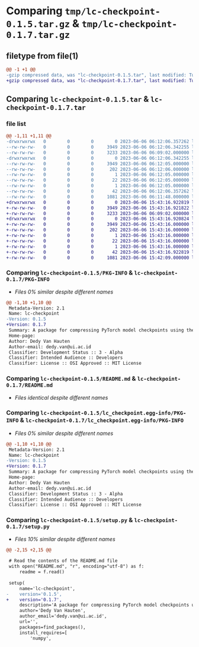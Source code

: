 # Comparing `tmp/lc-checkpoint-0.1.5.tar.gz` & `tmp/lc-checkpoint-0.1.7.tar.gz`

## filetype from file(1)

```diff
@@ -1 +1 @@
-gzip compressed data, was "lc-checkpoint-0.1.5.tar", last modified: Tue Jun  6 06:12:06 2023, max compression
+gzip compressed data, was "lc-checkpoint-0.1.7.tar", last modified: Tue Jun  6 15:43:16 2023, max compression
```

## Comparing `lc-checkpoint-0.1.5.tar` & `lc-checkpoint-0.1.7.tar`

### file list

```diff
@@ -1,11 +1,11 @@
-drwxrwxrwx   0        0        0        0 2023-06-06 06:12:06.357262 lc-checkpoint-0.1.5/
--rw-rw-rw-   0        0        0     3949 2023-06-06 06:12:06.342255 lc-checkpoint-0.1.5/PKG-INFO
--rw-rw-rw-   0        0        0     3233 2023-06-06 06:09:02.000000 lc-checkpoint-0.1.5/README.md
-drwxrwxrwx   0        0        0        0 2023-06-06 06:12:06.342255 lc-checkpoint-0.1.5/lc_checkpoint.egg-info/
--rw-rw-rw-   0        0        0     3949 2023-06-06 06:12:05.000000 lc-checkpoint-0.1.5/lc_checkpoint.egg-info/PKG-INFO
--rw-rw-rw-   0        0        0      202 2023-06-06 06:12:06.000000 lc-checkpoint-0.1.5/lc_checkpoint.egg-info/SOURCES.txt
--rw-rw-rw-   0        0        0        1 2023-06-06 06:12:05.000000 lc-checkpoint-0.1.5/lc_checkpoint.egg-info/dependency_links.txt
--rw-rw-rw-   0        0        0       22 2023-06-06 06:12:05.000000 lc-checkpoint-0.1.5/lc_checkpoint.egg-info/requires.txt
--rw-rw-rw-   0        0        0        1 2023-06-06 06:12:05.000000 lc-checkpoint-0.1.5/lc_checkpoint.egg-info/top_level.txt
--rw-rw-rw-   0        0        0       42 2023-06-06 06:12:06.357262 lc-checkpoint-0.1.5/setup.cfg
--rw-rw-rw-   0        0        0     1081 2023-06-06 06:11:48.000000 lc-checkpoint-0.1.5/setup.py
+drwxrwxrwx   0        0        0        0 2023-06-06 15:43:16.922819 lc-checkpoint-0.1.7/
+-rw-rw-rw-   0        0        0     3949 2023-06-06 15:43:16.921822 lc-checkpoint-0.1.7/PKG-INFO
+-rw-rw-rw-   0        0        0     3233 2023-06-06 06:09:02.000000 lc-checkpoint-0.1.7/README.md
+drwxrwxrwx   0        0        0        0 2023-06-06 15:43:16.920824 lc-checkpoint-0.1.7/lc_checkpoint.egg-info/
+-rw-rw-rw-   0        0        0     3949 2023-06-06 15:43:16.000000 lc-checkpoint-0.1.7/lc_checkpoint.egg-info/PKG-INFO
+-rw-rw-rw-   0        0        0      202 2023-06-06 15:43:16.000000 lc-checkpoint-0.1.7/lc_checkpoint.egg-info/SOURCES.txt
+-rw-rw-rw-   0        0        0        1 2023-06-06 15:43:16.000000 lc-checkpoint-0.1.7/lc_checkpoint.egg-info/dependency_links.txt
+-rw-rw-rw-   0        0        0       22 2023-06-06 15:43:16.000000 lc-checkpoint-0.1.7/lc_checkpoint.egg-info/requires.txt
+-rw-rw-rw-   0        0        0        1 2023-06-06 15:43:16.000000 lc-checkpoint-0.1.7/lc_checkpoint.egg-info/top_level.txt
+-rw-rw-rw-   0        0        0       42 2023-06-06 15:43:16.922819 lc-checkpoint-0.1.7/setup.cfg
+-rw-rw-rw-   0        0        0     1081 2023-06-06 15:42:09.000000 lc-checkpoint-0.1.7/setup.py
```

### Comparing `lc-checkpoint-0.1.5/PKG-INFO` & `lc-checkpoint-0.1.7/PKG-INFO`

 * *Files 0% similar despite different names*

```diff
@@ -1,10 +1,10 @@
 Metadata-Version: 2.1
 Name: lc-checkpoint
-Version: 0.1.5
+Version: 0.1.7
 Summary: A package for compressing PyTorch model checkpoints using the LC-Checkpoint method
 Home-page: 
 Author: Dedy Van Hauten
 Author-email: dedy.van@ui.ac.id
 Classifier: Development Status :: 3 - Alpha
 Classifier: Intended Audience :: Developers
 Classifier: License :: OSI Approved :: MIT License
```

### Comparing `lc-checkpoint-0.1.5/README.md` & `lc-checkpoint-0.1.7/README.md`

 * *Files identical despite different names*

### Comparing `lc-checkpoint-0.1.5/lc_checkpoint.egg-info/PKG-INFO` & `lc-checkpoint-0.1.7/lc_checkpoint.egg-info/PKG-INFO`

 * *Files 0% similar despite different names*

```diff
@@ -1,10 +1,10 @@
 Metadata-Version: 2.1
 Name: lc-checkpoint
-Version: 0.1.5
+Version: 0.1.7
 Summary: A package for compressing PyTorch model checkpoints using the LC-Checkpoint method
 Home-page: 
 Author: Dedy Van Hauten
 Author-email: dedy.van@ui.ac.id
 Classifier: Development Status :: 3 - Alpha
 Classifier: Intended Audience :: Developers
 Classifier: License :: OSI Approved :: MIT License
```

### Comparing `lc-checkpoint-0.1.5/setup.py` & `lc-checkpoint-0.1.7/setup.py`

 * *Files 10% similar despite different names*

```diff
@@ -2,15 +2,15 @@
 
 # Read the contents of the README.md file
 with open("README.md", "r", encoding="utf-8") as f:
     readme = f.read()
 
 setup(
     name='lc-checkpoint',
-    version='0.1.5',
+    version='0.1.7',
     description='A package for compressing PyTorch model checkpoints using the LC-Checkpoint method',
     author='Dedy Van Hauten',
     author_email='dedy.van@ui.ac.id',
     url='',
     packages=find_packages(),
     install_requires=[
         'numpy',
```

